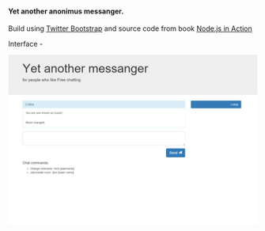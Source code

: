 #### Yet another anonimus messanger.


Build using [Twitter Bootstrap](http://getbootstrap.com/) and source code from book [Node.js in Action](https://www.manning.com/books/node-js-in-action)

Interface - 

![interface](https://github.com/campykid/yet-another-messanger/blob/master/interface-veiw.png?raw=true "interface")
